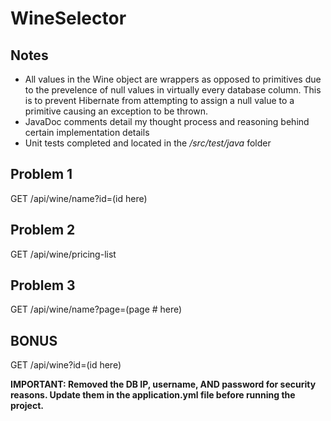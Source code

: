 # WineSelector

## Notes
* All values in the Wine object are wrappers as opposed to primitives due to the prevelence of null values in virtually every database column. This is to prevent Hibernate from attempting to assign a null value to a primitive causing an exception to be thrown.
* JavaDoc comments detail my thought process and reasoning behind certain implementation details
* Unit tests completed and located in the */src/test/java* folder

## Problem 1
GET /api/wine/name?id=(id here)

## Problem 2
GET /api/wine/pricing-list

## Problem 3
GET /api/wine/name?page=(page # here)

## BONUS
GET /api/wine?id=(id here)


**IMPORTANT: Removed the DB IP, username, AND password for security reasons. Update them in the application.yml file before running the project.**
